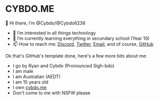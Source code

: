 # CYBDO.ME

👋 Hi there, I’m @Cybdo/@Cybdo6236

- 👀 I’m interested in all things technology
- 🌱 I’m currently learning everything in secondary school (Year 10)
- 📫 How to reach me: [Discord](https://discord.com/users/810683600612884520), [Twitter](https://twitter.com/@cybdo6236), [Email](mailto:ryan@cybdo.me), and of course, [GitHub](https://github.com/Cybdo)

Ok that's GitHub's template done, here's a few more bits about me:

- I go by Ryan and Cybdo (Pronounced Sigh-bdo)
- I am male
- I am Australian (AEDT)
- I am 15 years old
- I own [cybdo.me](https://cybdo.me)
- Don't come to me with NSFW please
